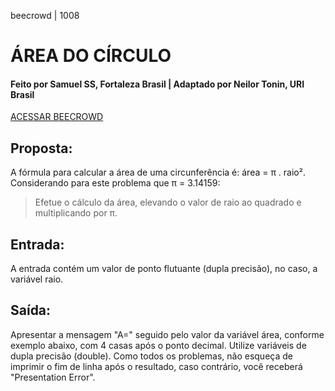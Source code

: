 beecrowd | 1008
# ÁREA DO CÍRCULO
#### Feito por Samuel SS, Fortaleza  Brasil | Adaptado por Neilor Tonin, URI  Brasil

[ACESSAR BEECROWD](https://www.beecrowd.com.br/home/sobre-nos/)
## Proposta:
A fórmula para calcular a área de uma circunferência é: área = π . raio². Considerando para este problema que π = 3.14159:
>Efetue o cálculo da área, elevando o valor de raio ao quadrado e multiplicando por π.
## Entrada:
A entrada contém um valor de ponto flutuante (dupla precisão), no caso, a variável raio.
## Saída:
Apresentar a mensagem "A=" seguido pelo valor da variável área, conforme exemplo abaixo, com 4 casas após o ponto decimal. Utilize variáveis de dupla precisão (double). Como todos os problemas, não esqueça de imprimir o fim de linha após o resultado, caso contrário, você receberá "Presentation Error".
